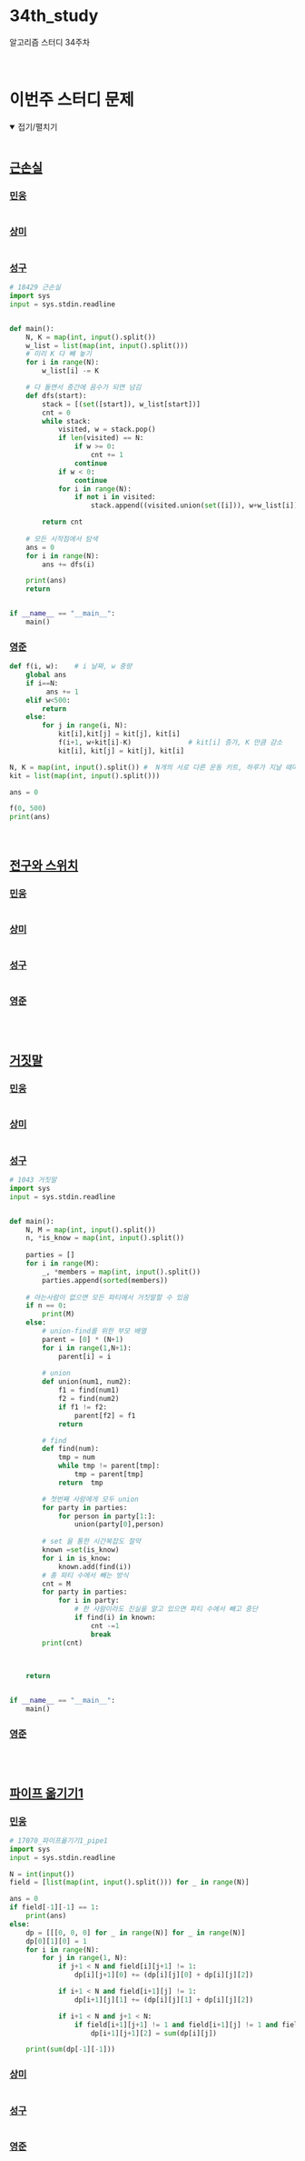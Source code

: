 # 34th_study

알고리즘 스터디 34주차

<br/>

# 이번주 스터디 문제

<details markdown="1" open>
<summary>접기/펼치기</summary>

<br/>

## [근손실](https://www.acmicpc.net/problem/18429)

### [민웅](./근손실/민웅.py)

```py

```

### [상미](./근손실/상미.py)

```py

```

### [성구](./근손실/성구.py)

```py
# 18429 근손실
import sys
input = sys.stdin.readline


def main():
    N, K = map(int, input().split())
    w_list = list(map(int, input().split()))
    # 미리 K 다 빼 놓기
    for i in range(N):
        w_list[i] -= K

    # 다 돌면서 중간에 음수가 되면 넘김
    def dfs(start):
        stack = [(set([start]), w_list[start])]
        cnt = 0
        while stack:
            visited, w = stack.pop()
            if len(visited) == N:
                if w >= 0:
                    cnt += 1
                continue
            if w < 0:
                continue
            for i in range(N):
                if not i in visited:
                    stack.append((visited.union(set([i])), w+w_list[i]))

        return cnt
    
    # 모든 시작점에서 탐색
    ans = 0
    for i in range(N):
        ans += dfs(i)

    print(ans)
    return 


if __name__ == "__main__":
    main()
```

### [영준](./근손실/영준.py)

```py
def f(i, w):    # i 날짜, w 중량
    global ans
    if i==N:
         ans += 1
    elif w<500:
        return
    else:
        for j in range(i, N):
            kit[i],kit[j] = kit[j], kit[i]
            f(i+1, w+kit[i]-K)              # kit[i] 증가, K 만큼 감소
            kit[i], kit[j] = kit[j], kit[i]

N, K = map(int, input().split()) #  N개의 서로 다른 운동 키트, 하루가 지날 때마다 중량이 K만큼 감소
kit = list(map(int, input().split()))

ans = 0

f(0, 500)
print(ans)
```

<br/>

## [전구와 스위치](https://www.acmicpc.net/problem/2138)

### [민웅](./전구와%20스위치/민웅.py)

```py

```

### [상미](./전구와%20스위치/상미.py)

```py

```

### [성구](./전구와%20스위치/성구.py)

```py

```

### [영준](./전구와%20스위치/영준.py)

```py

```

<br/>

## [거짓말](https://www.acmicpc.net/problem/1043)

### [민웅](./거짓말/민웅.py)

```py

```

### [상미](./거짓말/상미.py)

```py

```

### [성구](./거짓말/성구.py)

```py
# 1043 거짓말
import sys
input = sys.stdin.readline


def main():
    N, M = map(int, input().split())
    n, *is_know = map(int, input().split())
    
    parties = []
    for i in range(M):
        _, *members = map(int, input().split())
        parties.append(sorted(members))
    
    # 아는사람이 없으면 모든 파티에서 거짓말할 수 있음
    if n == 0:
        print(M)
    else:
        # union-find를 위한 부모 배열
        parent = [0] * (N+1)
        for i in range(1,N+1):
            parent[i] = i  
        
        # union
        def union(num1, num2):
            f1 = find(num1)
            f2 = find(num2)
            if f1 != f2:
                parent[f2] = f1
            return

        # find
        def find(num):
            tmp = num
            while tmp != parent[tmp]:
                tmp = parent[tmp]
            return  tmp

        # 첫번째 사람에게 모두 union
        for party in parties:
            for person in party[1:]:
                union(party[0],person)
        
        # set 을 통한 시간복잡도 절약
        known =set(is_know)
        for i in is_know:
            known.add(find(i))
        # 총 파티 수에서 빼는 방식
        cnt = M
        for party in parties:
            for i in party:
                # 한 사람이라도 진실을 알고 있으면 파티 수에서 빼고 중단
                if find(i) in known:
                    cnt -=1
                    break
        print(cnt)

         
    
    return


if __name__ == "__main__":
    main()

```

### [영준](./거짓말/영준.py)

```py

```

<br/>

## [파이프 옮기기1](https://www.acmicpc.net/problem/17070)

### [민웅](./파이프%20옮기기1/민웅.py)

```py
# 17070_파이프옮기기1_pipe1
import sys
input = sys.stdin.readline

N = int(input())
field = [list(map(int, input().split())) for _ in range(N)]

ans = 0
if field[-1][-1] == 1:
    print(ans)
else:
    dp = [[[0, 0, 0] for _ in range(N)] for _ in range(N)]
    dp[0][1][0] = 1
    for i in range(N):
        for j in range(1, N):
            if j+1 < N and field[i][j+1] != 1:
                dp[i][j+1][0] += (dp[i][j][0] + dp[i][j][2])

            if i+1 < N and field[i+1][j] != 1:
                dp[i+1][j][1] += (dp[i][j][1] + dp[i][j][2])

            if i+1 < N and j+1 < N:
                if field[i+1][j+1] != 1 and field[i+1][j] != 1 and field[i][j+1] != 1:
                    dp[i+1][j+1][2] = sum(dp[i][j])

    print(sum(dp[-1][-1]))
```

### [상미](./파이프%20옮기기1/상미.py)

```py

```

### [성구](./파이프%20옮기기1/성구.py)

```py

```

### [영준](./파이프%20옮기기1/영준.py)

```py

```

<br/>

</details>

<br/><br/>

# 지난주 스터디 문제

<details markdown="1">
<summary>접기/펼치기</summary>

<br/>

## [프로세서 연결하기](https://swexpertacademy.com/main/code/problem/problemDetail.do?contestProbId=AV4suNtaXFEDFAUf)

### [민웅](./프로세서%20연결하기/민웅.py)

```py
# SWEA_프로세서연결하기
import sys
input = sys.stdin.readline
dxy = [(-1, 0), (0, 1), (1, 0), (0, -1)]

T = int(input())


def bt(idx, core_cnt, total_dis, picked_lines):
    global c_cnt, ans
    if idx == len(points):
        if core_cnt > c_cnt:
            ans = total_dis
            c_cnt = core_cnt
        elif core_cnt == c_cnt and total_dis < ans:
            ans = total_dis
        return

    sp = points[idx]

    for ep in lines[idx]:
        now_line = (sp, ep)
        for bl in picked_lines:
            if is_cross(now_line, bl):
                break
        else:
            picked_lines.append(now_line)
            bt(idx+1, core_cnt+1, total_dis + distance(sp, ep), picked_lines)
            picked_lines.pop()

    bt(idx+1, core_cnt, total_dis, picked_lines)


def is_cross(l1, l2):
    s1, e1 = l1
    s2, e2 = l2

    # 선분1이 수평
    if s1[0] == e1[0]:
        # 선분2도 수평
        if s2[0] == e2[0]:
            # 다른라인이면 안겹침
            if s1[0] != s2[0]:
                return False
            if s1[1] > e2[1] or e1[1] < s2[1]:
                return False
        # 선분2는 수직
        else:
            if min(s1[1], e1[1]) <= s2[1] <= max(s1[1], e1[1]) and min(s2[0], e2[0]) <= s1[0] <= max(s2[0], e2[0]):
                return True
            else:
                return False
    else:
        # 선분1 수직, 선분2 수평
        if s2[0] == e2[0]:
            if min(s1[0], e1[0]) <= s2[0] <= max(s1[0], e1[0]) and min(s2[1], e2[1]) <= s1[1] <= max(s2[1], e2[1]):
                return True
            else:
                return False
        # 선분2도 수직
        else:
            if s1[1] != s2[1]:
                return False
            if s1[0] > e2[0] or e1[0] < s2[0]:
                return False

    return True


def distance(s, e):
    return abs(e[0] - s[0]) + abs(e[1] - s[1])


for tc in range(1, T+1):
    N = int(input())
    cores = [list(map(int, input().split())) for _ in range(N)]

    points = []
    side_points = []
    c_cnt = 0
    ans = 0

    for i in range(N):
        for j in range(N):
            if cores[i][j]:
                if i == 0 or i == N-1 or j == 0 or j == N-1:
                    side_points.append((i, j))
                else:
                    points.append((i, j))

    lines = [[] for _ in range(len(points))]

    for i in range(len(points)):
        p = points[i]
        start = (p[0], p[1])
        for d in dxy:
            nx = p[0] + d[0]
            ny = p[1] + d[1]
            end = 0
            while 0 <= nx <= N-1 and 0 <= ny <= N-1:
                if cores[nx][ny] == 1:
                    end = 0
                    break
                end = (nx, ny)
                nx += d[0]
                ny += d[1]

            if end:
                lines[i].append(end)

    bt(0, 0, 0, [])

    # print(lines)
    # print(c_cnt, ans)
    print(f'#{tc} {ans}')
```

### [상미](./프로세서%20연결하기/상미.py)

```py

```

### [성구](./프로세서%20연결하기/성구.py)

```py

```

### [영준](./프로세서%20연결하기/영준.py)

```py

```

</details>

<br/><br/>

# 알고리즘 설명

<details markdown="1">
<summary>접기/펼치기</summary>

</details>
